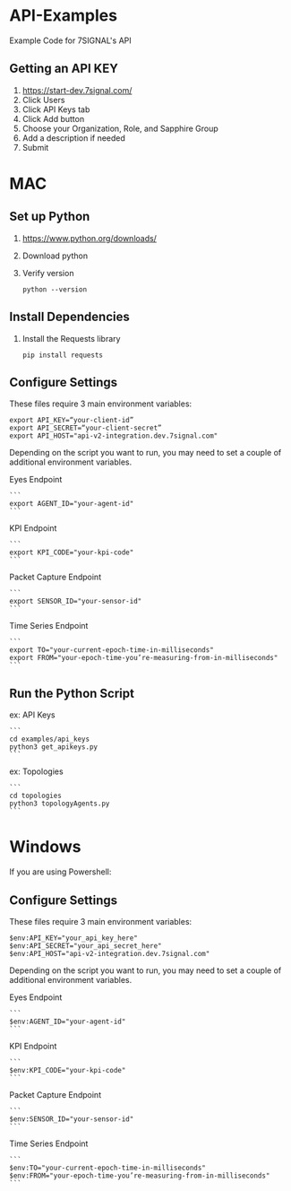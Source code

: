 # API-Examples
Example Code for 7SIGNAL's API

## Getting an API KEY
1. https://start-dev.7signal.com/
2. Click Users
3. Click API Keys tab 
4. Click Add button
5. Choose your Organization, Role, and Sapphire Group
6. Add a description if needed
7. Submit

# MAC
## Set up Python
1. https://www.python.org/downloads/
2. Download python 
3. Verify version
   
    `python --version`

## Install Dependencies
1. Install the Requests library
    
    `pip install requests`

## Configure Settings
These files require 3 main environment variables:

```
export API_KEY=“your-client-id”
export API_SECRET=“your-client-secret”
export API_HOST="api-v2-integration.dev.7signal.com"
```

Depending on the script you want to run, you may need to set a couple of additional environment variables.

Eyes Endpoint

    ```
    export AGENT_ID="your-agent-id"
    ```

KPI Endpoint
    
    ```
    export KPI_CODE="your-kpi-code"
    ```

Packet Capture Endpoint
    
    ```
    export SENSOR_ID="your-sensor-id"
    ```

Time Series Endpoint
    
    ```
    export TO="your-current-epoch-time-in-milliseconds"
    export FROM="your-epoch-time-you’re-measuring-from-in-milliseconds"
    ```

## Run the Python Script
ex: API Keys
    
    ```
    cd examples/api_keys
    python3 get_apikeys.py
    ```

ex: Topologies
    
    ```
    cd topologies
    python3 topologyAgents.py
    ```

# Windows
If you are using Powershell:
## Configure Settings
These files require 3 main environment variables:

```
$env:API_KEY="your_api_key_here"
$env:API_SECRET="your_api_secret_here"
$env:API_HOST="api-v2-integration.dev.7signal.com"
```

Depending on the script you want to run, you may need to set a couple of additional environment variables.


Eyes Endpoint
    
    ```
    $env:AGENT_ID="your-agent-id"
    ```

KPI Endpoint
    
    ```
    $env:KPI_CODE="your-kpi-code"
    ```

Packet Capture Endpoint
    
    ```
    $env:SENSOR_ID="your-sensor-id"
    ```

Time Series Endpoint

    ```
    $env:TO="your-current-epoch-time-in-milliseconds"
    $env:FROM="your-epoch-time-you’re-measuring-from-in-milliseconds"
    ```

